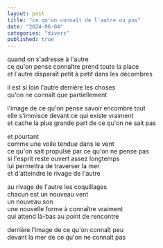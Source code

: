 ```yaml
---
layout: post
title: "ce qu'on connaît de l'autre ou pas"
date: "2024-06-04"
categories: "divers"
published: true
---
```



quand on s'adresse à l'autre  
ce qu'on pense connaître prend toute la place  
et l'autre disparaît petit à petit dans les décombres  

il est si loin l'autre derrière les choses  
qu'on ne connaît que partiellement  

l'image de ce qu'on pense savoir encombre tout  
elle s'immisce devant ce qui existe vraiment  
et cache la plus grande part de ce qu'on ne sait pas  

et pourtant  
comme une voile tendue dans le vent  
ce qu'on sait propulsé par ce qu'on ne pense pas  
si l'esprit reste ouvert assez longtemps  
lui permettra de traverser la mer  
et d'atteindre le rivage de l'autre  

au rivage de l'autre les coquillages  
chacun est un nouveau vent  
un nouveau son  
une nouvelle forme à connaître vraiment  
qui attend là-bas au point de rencontre  

derrière l'image de ce qu'on connaît peu  
devant la mer de ce qu'on ne connaît pas  
